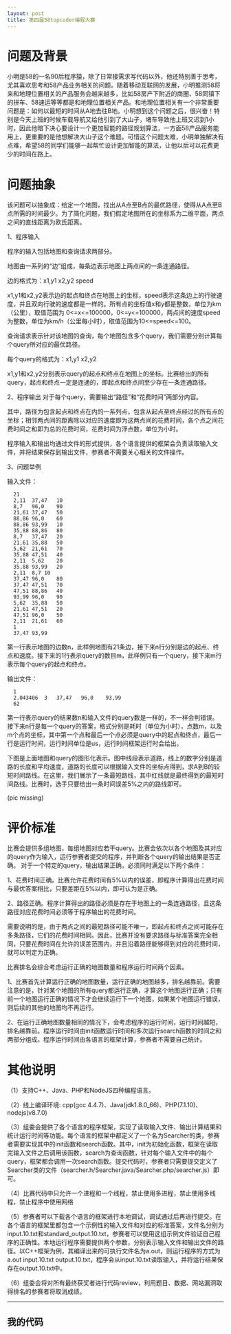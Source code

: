 ```yaml
---
layout: post
title: 第四届58topcoder编程大赛
---
```


# 问题及背景
小明是58的一名90后程序猿，除了日常接需求写代码以外，他还特别善于思考，尤其喜欢思考和58产品业务相关的问题。随着移动互联网的发展，小明推测58将来和地理位置相关的产品服务会越来越多，比如58房产下附近的商圈、58同镇下的拼车、58速运等等都是和地理位置相关产品。和地理位置相关有一个非常重要问题是：如何以最短的时间从A地去往B地。小明想到这个问题之后，很兴奋！特别是今天上班的时候车载导航又给他引到了大山子，堵车导致他上班又迟到1小时，因此他暗下决心要设计一个更加智能的路径规划算法，一方面58产品服务能用上，更重要的是他想解决大山子这个难题。可惜这个问题太难，小明单独解决有点难，希望58的同学们能够一起帮忙设计更加智能的算法，让他以后可以花费更少的时间在路上。
# 问题抽象
该问题可以抽象成：给定一个地图，找出从A点至B点的最优路径，使得从A点至B点所需的时间最少。为了简化问题，我们假定地图所在的坐标系为二维平面，两点之间的直线距离为欧氏距离。 

1、程序输入

程序的输入包括地图和查询请求两部分。

地图由一系列的“边”组成，每条边表示地图上两点间的一条连通路径。

边的格式为：x1,y1 x2,y2 speed

x1,y1和x2,y2表示边的起点和终点在地图上的坐标，speed表示这条边上的行驶速度，并且双向行驶的速度都是一样的。所有点的坐标值x和y都是整数，单位为km（公里），取值范围为 0<=x<=100000，0<=y<=100000，两点间的速度speed为整数，单位为km/h（公里每小时），取值范围为10<=speed<=100。

查询请求表示针对该地图的查询，每个地图包含多个query，我们需要分别计算每个query所对应的最优路径。

每个query的格式为：x1,y1 x2,y2

x1,y1和x2,y2分别表示query的起点和终点在地图上的坐标。比赛给出的所有query，起点和终点一定是连通的，即起点和终点间至少存在一条连通路径。

2、程序输出
对于每个query，需要输出“路径”和“花费时间”两部分内容。

其中，路径为包含起点和终点在内的一系列点，包含从起点至终点经过的所有点的坐标；相邻两点间的距离除以对应的速度即为这两点间的花费时间，各个点之间花费时间之和即为总的花费时间，花费时间为浮点数，单位为小时。

程序输入和输出均通过文件的形式提供，各个语言提供的框架会负责读取输入文件，并将结果保存到输出文件，参赛者不需要关心相关的文件操作。

3、问题举例

输入文件：

      21
      2,11	37,47	10
      8,7	96,0	90
      21,61	37,47	50
      88,86	96,0	60
      88,86	93,99	10
      35,88	88,86	80
      8,7	37,47	20
      21,61	35,88	50
      5,62	21,61	70
      35,88	47,51	40
      2,11	5,62	20
      35,88	93,99	20
      2,11	8,7	10
      37,47	96,0	80
      37,47	47,51	70
      47,51	88,86	40
      93,99	96,0	90
      5,62	35,88	50
      21,61	47,51	20
      47,51	96,0	50
      2,11	21,61	60
      1
      37,47	93,99
第一行表示地图的边数n，此样例地图有21条边，接下来n行分别是边的起点、终点和速度。接下来的1行表示query的数目m，此样例只有一个query，接下来m行表示每个query的起点和终点。

输出文件：

      1
      2.043406	3	37,47	96,0	93,99
      62
      
第一行表示query的结果数n和输入文件的query数是一样的，不一样会判错误。接下来n行是每一个query的答案，格式分别是耗时（单位为小时），点数m，以及m个点的坐标，其中第一个点和最后一个点必须是query中的起点和终点，最后一行是运行时间，运行时间单位是us，运行时间框架运行时会给出。

下图是上面地图和query的图形化表示。图中线段表示道路，线上的数字分别是道路的长度和平均速度，道路的长度可以根据输入文件的坐标点得到，求A到B的较短时间路线。在这里，我们展示了一条最短路线，其中红线就是最终得到的最短时间路线。比赛时，选手只要给出一条时间误差5%之内的路线即可。

(pic missing)


# 评价标准
比赛会提供多组地图，每组地图对应若干query。比赛会依次以各个地图及其对应的query作为输入，运行参赛者提交的程序，并判断各个query的输出结果是否正确。
对于一个特定的query，输出结果正确，必须同时满足以下两个条件：

1、花费时间正确。比赛允许花费时间有5%以内的误差，即程序计算得出花费时间与最优答案相比，只要差距在5%以内，即可认为是正确。

2、路径正确。程序计算得出的路径必须是存在于地图上的一条连通路径，且这条路径对应花费时间必须等于程序输出的花费时间。

需要说明的是，由于两点之间的最短路径可能不唯一，即起点和终点之间可能存在多条路径，它们的花费时间相同。因此，比赛并没有要求路径与标准答案完全相同，只要花费时间在允许的误差范围内，并且沿着路径能够得到对应的花费时间，就可以判定为正确。

比赛排名会综合考虑运行正确的地图数量和程序运行时间两个因素。

1、比赛首先计算运行正确的地图数量，运行正确的地图越多，排名越靠前。需要注意的是，针对某个地图的所有query都运行正确，才算这个地图运行正确；只有前一个地图运行正确的情况下才会继续运行下一个地图，如果某个地图运行错误，则后续的其他的地图均不再运行。

2、在运行正确地图数量相同的情况下，会考虑程序的运行时间，运行时间越短，排名越靠前。程序运行时间由init函数运行时间和多次运行search函数的时间之和两部分组成。程序运行时间由各语言的框架计算，参赛者不需要自己统计。

# 其他说明
（1）支持C++、Java、PHP和NodeJS四种编程语言。

（2）线上编译环境: cpp(gcc 4.4.7)、Java(jdk1.8.0_66)、PHP(7.1.10)、nodejs(v8.7.0)

（3）组委会提供了各个语言的程序框架，实现了读取输入文件、输出计算结果和统计运行时间等功能。每个语言的框架中都定义了一个名为Searcher的类，参赛者需要实现其中的init函数和search函数。其中，init为初始化函数，框架在读取完输入文件之后调用该函数，search为查询函数，针对每个输入文件中的每个query，框架都会调用一次search函数。提交代码时，参赛者只需要提交定义了Searcher类的文件（searcher.h/Searcher.java/Searcher.php/searcher.js）即可。

（4）比赛代码中只允许一个进程和一个线程，禁止使用多进程，禁止使用多线程，禁止程序中使用网络

（5）参赛者可以下载各个语言的框架进行本地调试，调试通过后再进行提交。在各个语言的框架里都包含一个示例性的输入文件和对应的标准答案，文件名分别为input.10.txt和standard_output.10.txt，参赛者可以使用这组示例文件验证自己程序的正确性。本地运行程序需要提供两个参数，分别表示输入文件和输出文件的路径。以C++框架为例，其编译出来的可执行文件名为a.out，则运行程序的方式为a.out input.10.txt output.10.txt，程序会从input.10.txt读取输入，并将运行结果保存在output.10.txt中。

（6）组委会将对所有最终获奖者进行代码review，利用题目、数据、网站漏洞取得排名的参赛者将取消成绩。

---
## 我的代码
